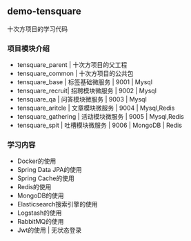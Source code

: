## demo-tensquare

十次方项目的学习代码


### 项目模块介绍

- tensquare_parent | 十次方项目的父工程
- tensquare_common | 十次方项目的公共包
- tensquare_base   | 标签基础微服务 | 9001 | Mysql
- tensquare_recruit| 招聘模块微服务 | 9002 | Mysql
- tensquare_qa | 问答模块微服务 | 9003 | Mysql
- tensquare_aritcle | 文章模块微服务 | 9004 | Mysql,Redis
- tensquare_gathering | 活动模块微服务 | 9005 | Mysql,Redis
- tensquare_spit | 吐槽模块微服务 | 9006 | MongoDB | Redis


### 学习内容

- Docker的使用
- Spring Data JPA的使用
- Spring Cache的使用
- Redis的使用
- MongoDB的使用
- Elasticsearch搜索引擎的使用
- Logstash的使用
- RabbitMQ的使用
- Jwt的使用 | 无状态登录